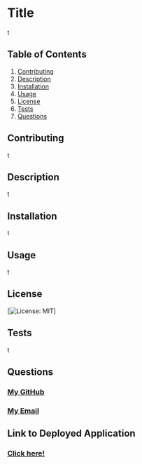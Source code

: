 # Title
  t
  
  ## Table of Contents
  1. [Contributing](#Contributors)
  2. [Description](#Description)
  3. [Installation](#Installation)
  4. [Usage](#Usage)
  5. [License](#License)
  6. [Tests](#Tests)
  7. [Questions](#GitHub)
  
  ## Contributing
  t
  
  ## Description 
  t
      
  ## Installation 
  t
      
  ## Usage 
  t
      
  ## License 
  [![License: MIT](https://img.shields.io/badge/License-MIT-yellow.svg)]
      
  ## Tests
  t
      
  ## Questions
  ### [My GitHub](#https://github.com/t)
  ### [My Email](t)
  
  ## Link to Deployed Application
  ### [Click here!](https://t.github.io/t/)
  